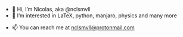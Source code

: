 - 👋 Hi, I’m Nicolas, aka @nclsmvll
- 👀 I’m interested in LaTeX, python, manjaro, physics and many more
<!--- - 🌱 I’m currently learning  
- 💞️ I’m looking to collaborate on ... --->
- 📫 You can reach me at nclsmvll@protonmail.com

<!---
nclsmvll/nclsmvll is a ✨ special ✨ repository because its `README.md` (this file) appears on your GitHub profile.
You can click the Preview link to take a look at your changes.
--->
